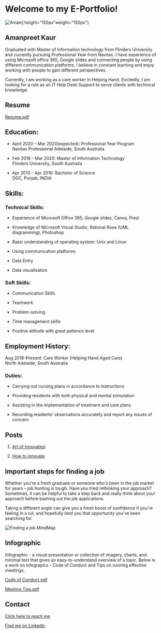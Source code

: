 # Welcome to my E-Portfolio!

![Aman](https://user-images.githubusercontent.com/48699383/101241672-36b5f700-3748-11eb-9c08-ca92a130fd0e.jpg){:height="150px"weight="150px"}

## Amanpreet Kaur
Graduated with Master of Information technology from Flinders University and currently pursuing Professional Year from Navitas. I have experience of using Microsoft office 365, Google slides and connecting people by using different communication platforms. I believe in constant learning and enjoy working with people to gain different perspectives.

Currently, I am working as a care worker in Helping Hand. Excitedly, I am looking for a role as an IT Help Desk Support to serve clients with technical knowledge.
## Resume
[Resume.pdf](https://docs.google.com/viewer?url=https://raw.githubusercontent.com/Amansanghera/amanpreet/main/Resume.pdf)


## Education:
* April 2020 – Mar 2020(expected): Professional Year Program <br>
Navitas Professional Adelaide, South Australia

* Feb 2018 – Mar 2020: Master of Information Technology <br>
Flinders University, South Australia

* Apr 2013 – Apr 2016: Bachelor of Science <br>
DGC, Punjab, INDIA

## Skills:
### Technical Skills:
* Experience of Microsoft Office 365, Google slides, Canva, Prezi

* Knowledge of Microsoft Visual Studio, Rational Rose (UML diagramming), Photoshop

* Basic understanding of operating system: Unix and Linux

* Using communication platforms

* Data Entry

* Data visualisation

### Soft Skills:
* Communication Skills

* Teamwork

* Problem-solving

* Time management skills

* Positive attitude with great patience level 

## Employment History:
Aug 2018-Present: Care Worker (Helping Hand Aged Care) <br>
North Adelaide, South Australia
### Duties:
* Carrying out nursing plans in accordance to instructions

* Providing residents with both physical and mental stimulation

* Assisting in the implementation of treatment and care plans

* Recording residents’ observations accurately and report any issues of concern


## Posts

1. [Art of Innovation](https://github.com/Amansanghera/amanpreet.github.io/wiki/Art-of-Innovation)


2. [How to innovate](https://github.com/Amansanghera/amanpreet/wiki/How-to-innovate....)

## Important steps for finding a job

Whether you're a fresh graduate or someone who's been in the job market for years – job hunting is tough. Have you tried rethinking your approach? Sometimes, it can be helpful to take a step back and really think about your approach before bashing out the job applications.<br>

Taking a different angle can give you a fresh boost of confidence if you're feeling in a rut, and hopefully land you that opportunity you've been searching for. <br>

![Finding a job MindMap](https://user-images.githubusercontent.com/48699383/101298391-a8439180-387d-11eb-833d-9678c4089c4b.PNG)




## Infographic 

Infographic - a visual presentation or collection of imagery, charts, and minimal text that gives an easy-to-understand overview of a topic. Below is a work on infograpics - Code of Conduct and Tips on running effective meetings.

[Code of Conduct.pdf](https://docs.google.com/viewer?url=https://raw.githubusercontent.com/Amansanghera/amanpreet/main/Code.of.Conduct.pdf)

[Meeting Tips.pdf](https://docs.google.com/viewer?url=https://raw.githubusercontent.com/Amansanghera/amanpreet/main/Meeting.Tips.pdf)


## Contact
[Click here to reach me](https://github.com/Amansanghera/amanpreet.github.io/wiki/How-to-reach-me:)

[Find me on LinkedIn](https://www.linkedin.com/in/preet-aman-kaur?lipi=urn%3Ali%3Apage%3Ad_flagship3_profile_view_base_contact_details%3Bm%2B56s6jSTvmnNyROwUuntw%3D%3D)
